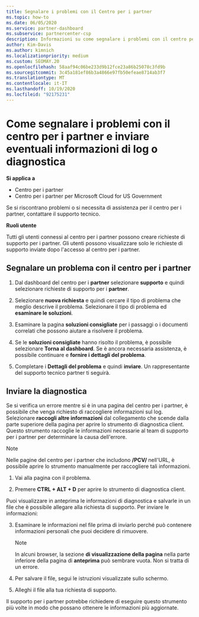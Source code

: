 ```yaml
---
title: Segnalare i problemi con il Centro per i partner
ms.topic: how-to
ms.date: 06/05/2020
ms.service: partner-dashboard
ms.subservice: partnercenter-csp
description: Informazioni su come segnalare i problemi con il centro per i partner e su come raccogliere informazioni di diagnostica per il team di supporto partner.
author: Kim-Davis
ms.author: kimnich
ms.localizationpriority: medium
ms.custom: SEOMAY.20
ms.openlocfilehash: 58aaf94c06be233d9b12fce23a86b25078c3fd9b
ms.sourcegitcommit: 3c45a181ef86b3a4866e97fb50efeae8714ab3f7
ms.translationtype: MT
ms.contentlocale: it-IT
ms.lasthandoff: 10/19/2020
ms.locfileid: "92175231"
---
```

# <a name="how-to-report-problems-with-partner-center-and-submit-any-log-or-diagnostics-information"></a>Come segnalare i problemi con il centro per i partner e inviare eventuali informazioni di log o diagnostica

**Si applica a**

- Centro per i partner
- Centro per i partner per Microsoft Cloud for US Government

Se si riscontrano problemi o si necessita di assistenza per il centro per i partner, contattare il supporto tecnico.

**Ruoli utente**

Tutti gli utenti connessi al centro per i partner possono creare richieste di supporto per i partner. Gli utenti possono visualizzare solo le richieste di supporto inviate dopo l'accesso al centro per i partner.

## <a name="report-a-problem-with-the-partner-center"></a>Segnalare un problema con il centro per i partner

1. Dal dashboard del centro per i **partner** selezionare **supporto** e quindi selezionare richieste di supporto per i **partner**.

2. Selezionare **nuova richiesta** e quindi cercare il tipo di problema che meglio descrive il problema. Selezionare il tipo di problema ed **esaminare le soluzioni**.

3. Esaminare la pagina **soluzioni consigliate** per i passaggi o i documenti correlati che possono aiutare a risolvere il problema.

4. Se le **soluzioni consigliate** hanno risolto il problema, è possibile selezionare **Torna al dashboard**. Se è ancora necessaria assistenza, è possibile continuare e **fornire i dettagli del problema**.

5. Completare i **Dettagli del problema** e quindi **inviare**. Un rappresentante del supporto tecnico partner ti seguirà.

## <a name="send-diagnostics"></a>Inviare la diagnostica

Se si verifica un errore mentre si è in una pagina del centro per i partner, è possibile che venga richiesto di raccogliere informazioni sul log. Selezionare **raccogli altre informazioni** dal collegamento che scende dalla parte superiore della pagina per aprire lo strumento di diagnostica client. Questo strumento raccoglie le informazioni necessarie al team di supporto per i partner per determinare la causa dell'errore. 

>[!NOTE]
>Nelle pagine del centro per i partner che includono **/PCV/** nell'URL, è possibile aprire lo strumento manualmente per raccogliere tali informazioni.

1. Vai alla pagina con il problema.

2. Premere **CTRL + ALT + D** per aprire lo strumento di diagnostica client.

Puoi visualizzare in anteprima le informazioni di diagnostica e salvarle in un file che è possibile allegare alla richiesta di supporto. Per inviare le informazioni:

3. Esaminare le informazioni nel file prima di inviarlo perché può contenere informazioni personali che puoi decidere di rimuovere.

    >[!NOTE]
    >In alcuni browser, la sezione **di visualizzazione della pagina** nella parte inferiore della pagina di **anteprima** può sembrare vuota. Non si tratta di un errore.

4. Per salvare il file, segui le istruzioni visualizzate sullo schermo.

5. Alleghi il file alla tua richiesta di supporto.

Il supporto per i partner potrebbe richiedere di eseguire questo strumento più volte in modo che possano ottenere le informazioni più aggiornate.

